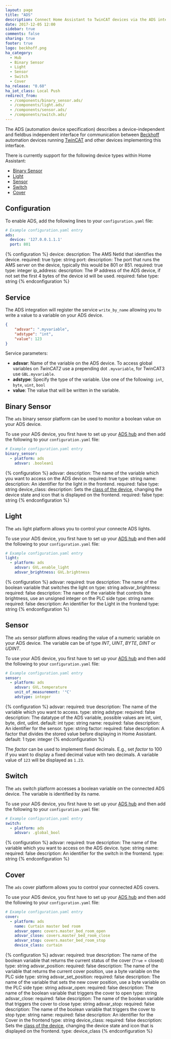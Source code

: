 ```yaml
---
layout: page
title: "ADS"
description: Connect Home Assistant to TwinCAT devices via the ADS interface
date: 2017-12-05 12:00
sidebar: true
comments: false
sharing: true
footer: true
logo: beckhoff.png
ha_category:
  - Hub
  - Binary Sensor
  - Light
  - Sensor
  - Switch
  - Cover
ha_release: "0.60"
ha_iot_class: Local Push
redirect_from:
  - /components/binary_sensor.ads/
  - /components/light.ads/
  - /components/sensor.ads/
  - /components/switch.ads/
---
```


The ADS (automation device specification) describes a device-independent and fieldbus independent interface for communication between [Beckhoff](https://www.beckhoff.com/) automation devices running [TwinCAT](http://www.beckhoff.hu/english.asp?twincat/default.htm) and other devices implementing this interface.

There is currently support for the following device types within Home Assistant:

- [Binary Sensor](#binary-sensor)
- [Light](#light)
- [Sensor](#sensor)
- [Switch](#switch)
- [Cover](#cover)

## Configuration

To enable ADS, add the following lines to your `configuration.yaml` file:

```yaml
# Example configuration.yaml entry
ads:
  device: '127.0.0.1.1.1'
  port: 801
```

{% configuration %}
device:
  description: The AMS NetId that identifies the device.
  required: true
  type: string
port:
  description: The port that runs the AMS server on the device, typically this would be 801 or 851.
  required: true
  type: integer
ip_address:
  description: The IP address of the ADS device, if not set the first 4 bytes of the device id will be used.
  required: false
  type: string
{% endconfiguration %}

## Service

The ADS integration will register the service `write_by_name` allowing you to write a value to a variable on your ADS device.

```json
{
    "adsvar": ".myvariable",
    "adstype": "int",
    "value": 123
}
```

Service parameters:

- **adsvar**: Name of the variable on the ADS device. To access global variables on *TwinCAT2* use a prepending dot `.myvariable`, for TwinCAT3 use `GBL.myvariable`.
- **adstype**: Specify the type of the variable. Use one of the following: `int`, `byte`, `uint`, `bool`
- **value**: The value that will be written in the variable.

## Binary Sensor

The `ads` binary sensor platform can be used to monitor a boolean value on your ADS device.

To use your ADS device, you first have to set up your [ADS hub](#configuration) and then add the following to your `configuration.yaml`
file:

```yaml
# Example configuration.yaml entry
binary_sensor:
  - platform: ads
    adsvar: .boolean1
```

{% configuration %}
adsvar:
  description: The name of the variable which you want to access on the ADS device.
  required: true
  type: string
name:
  description: An identifier for the light in the frontend.
  required: false
  type: string
device_class:
  description: Sets the [class of the device](/components/binary_sensor/), changing the device state and icon that is displayed on the frontend.
  required: false
  type: string
{% endconfiguration %}

## Light

The `ads` light platform allows you to control your connecte ADS lights.

To use your ADS device, you first have to set up your [ADS hub](#configuration) and then add the following to your `configuration.yaml`
file:

```yaml
# Example configuration.yaml entry
light:
  - platform: ads
    adsvar: GVL.enable_light
    adsvar_brightness: GVL.brightness
```

{% configuration %}
adsvar:
  required: true
  description: The name of the boolean variable that switches the light on
  type: string
adsvar_brightness:
  required: false
  description: The name of the variable that controls the brightness, use an unsigned integer on the PLC side
  type: string
name:
  required: false
  description: An identifier for the Light in the frontend
  type: string
{% endconfiguration %}

## Sensor

The `ads` sensor platform allows reading the value of a numeric variable on your ADS device. The variable can be of type *INT*, *UINT*,  *BYTE*, *DINT* or *UDINT*.

To use your ADS device, you first have to set up your [ADS hub](#configuration) and then add the following to your `configuration.yaml`
file:

```yaml
# Example configuration.yaml entry
sensor:
  - platform: ads
    adsvar: GVL.temperature
    unit_of_measurement: '°C'
    adstype: integer
```

{% configuration %}
adsvar:
  required: true
  description: The name of the variable which you want to access.
  type: string
adstype:
  required: false
  description: The datatype of the ADS variable, possible values are int, uint, byte, dint, udint.
  default: int
  type: string
name:
  required: false
  description: An identifier for the sensor.
  type: string
factor:
  required: false
  description: A factor that divides the stored value before displaying in Home Assistant.
  default: 1
  type: integer
{% endconfiguration %}

The *factor* can be used to implement fixed decimals. E.g., set *factor* to 100 if you want to display a fixed decimal value with two decimals. A variable value of `123` will be displayed as `1.23`.

## Switch

The `ads` switch platform accesses a boolean variable on the connected ADS device. The variable is identified by its name.

To use your ADS device, you first have to set up your [ADS hub](#configuration) and then add the following to your `configuration.yaml`
file:

```yaml
# Example configuration.yaml entry
switch:
  - platform: ads
    adsvar: .global_bool
```

{% configuration %}
adsvar:
  required: true
  description: The name of the variable which you want to access on the ADS device.
  type: string
name:
  required: false
  description: An identifier for the switch in the frontend.
  type: string
{% endconfiguration %}

## Cover

The `ads` cover platform allows you to control your connected ADS covers.

To use your ADS device, you first have to set up your [ADS hub](#configuration) and then add the following to your `configuration.yaml`
file:

```yaml
# Example configuration.yaml entry
cover:
  - platform: ads
    name: Curtain master bed room
    adsvar_open: covers.master_bed_room_open
    adsvar_close: covers.master_bed_room_close
    adsvar_stop: covers.master_bed_room_stop
    device_class: curtain
```

{% configuration %}
adsvar:
  required: true
  description: The name of the boolean variable that returns the current status of the cover (`True` = closed)
  type: string
adsvar_position:
  required: false
  description: The name of the variable that returns the current cover position, use a byte variable on the PLC side
  type: string
adsvar_set_position:
  required: false
  description: The name of the variable that sets the new cover position, use a byte variable on the PLC side
  type: string
adsvar_open:
  required: false
  description: The name of the boolean variable that triggers the cover to open
  type: string
adsvar_close:
  required: false
  description: The name of the boolean variable that triggers the cover to close
  type: string
adsvar_stop:
  required: false
  description: The name of the boolean variable that triggers the cover to stop
  type: string
name:
  required: false
  description: An identifier for the Cover in the frontend
  type: string
device_class:
  required: false
  description: Sets the [class of the device](/components/cover/), changing the device state and icon that is displayed on the frontend.
  type: device_class
{% endconfiguration %}
